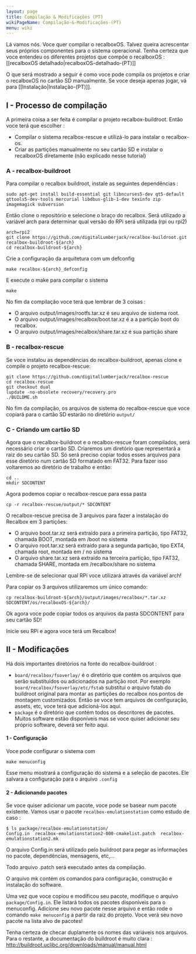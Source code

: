 ```yaml
---
layout: page
title: Compilação & Modificações (PT)
wikiPageName: Compilação-&-Modificações-(PT)
menu: wiki
---
```


Lá vamos nós. Voce quer compilar o recalboxOS. Talvez queira acrescentar seus próprios componentes para o sistema operacional.
Tenha certeza que voce entendeu os diferentes projetos que compõe o recalboxOS : [[recalboxOS detalhado|recalboxOS-detalhado-(PT)]]

O que será mostrado a seguir é como voce pode compila os projetos e criar o recalboxOS no cartão SD manualmente. Se voce deseja apenas jogar, vá para [[Instalação|Instalação-(PT)]].

## I - Processo de compilação
A primeira coisa a ser feita é compilar o projeto recalbox-buildroot.
Então voce terá que escolher :  
- Compilar o sistema recalbox-rescue e utilizá-lo para instalar o recalbox-os.
- Criar as partições manualmente no seu cartão SD e instalar o recalboxOS diretamente (não explicado nesse tutorial)

### A - recalbox-buildroot

Para compilar o recalbox buildroot, instale as seguintes dependências :
```
sudo apt-get install build-essential git libncurses5-dev qt5-default qttools5-dev-tools mercurial libdbus-glib-1-dev texinfo zip imagemagick subversion
```

Então clone o repositório e selecione o braço do recalbox. Será utilizado a variável arch para determinar qual versão do RPi será utilizada (rpi ou rpi2)
```
arch=rpi2
git clone https://github.com/digitalLumberjack/recalbox-buildroot.git recalbox-buildroot-${arch}
cd recalbox-buildroot-${arch}
```

Crie a configuração da arquitetura com um defconfig
```
make recalbox-${arch}_defconfig
```

E execute o make para compilar o sistema
```
make
```

No fim da compilação voce terá que lembrar de 3 coisas :  
- O arquivo output/images/rootfs.tar.xz é seu arquivo de sistema root.
- O arquivo output/images/recalbox/boot.tar.xz é a a partição boot do recalbox.
- O arquivo output/images/recalbox/share.tar.xz é sua partição share

### B - recalbox-rescue

Se voce instalou as dependências do recalbox-buildroot, apenas clone e compile o projeto recalbox-rescue:

```
git clone https://github.com/digitallumberjack/recalbox-rescue
cd recalbox-rescue
git checkout dual
lupdate -no-obsolete recovery/recovery.pro
./BUILDME.sh
```

No fim da compilação, os arquivos de sistema do recalbox-rescue que voce copiará para o cartão SD estarão no diretório `output/`

### C - Criando um cartão SD

Agora que o recalbox-buildroot e o recalbox-rescue foram compilados, será necessário criar o cartão SD. Criaremos um diretório que representará a raiz do seu cartão SD. Só será preciso copiar todos esses arquivos para esse diretório num cartão SD formatado em FAT32. Para fazer isso voltaremos ao diretório de trabalho e então:

```
cd ..
mkdir SDCONTENT
```

Agora podemos copiar o recalbox-rescue para essa pasta

`cp -r recalbox-rescue/output/* SDCONTENT`

O recalbox-rescue precisa de 3 arquivos para fazer a instalação do Recalbox em 3 partições:

- O arquivo boot.tar.xz será extraído para a primeira partição, tipo FAT32, chamada BOOT, montada em  /boot no sistema
- O arquivo root.tar.xz será extraído para a segunda partição, tipo EXT4, chamada root, montada em / no sistema
- O arquivo share.tar.xz será extraído na terceira partição, tipo FAT32, chamada SHARE, montada em /recalbox/share no sistema

Lembre-se de selecionar qual RPi voce utilizará através da variável arch!

Para copiar os 3 arquivos utilizaremos um único comando:

`cp recalbox-buildroot-${arch}/output/images/recalbox/*.tar.xz SDCONTENT/os/recalboxOS-${arch}/`

Ok agora voce pode copiar todos os arquivos da pasta SDCONTENT para seu cartão SD!

Inicie seu RPi e agora voce terá um Recalbox!

## II - Modificações
Há dois importantes diretórios na fonte do recalbox-buildroot :
- `board/recalbox/fsoverlay/` é o diretório que contém os arquivos que serão substituídos ou adicionados na partição root. Por exemplo `board/recalbox/fsoverlay/etc/fstab` substitui o arquivo fstab do buildroot original para montar as partições do recalbox nos pontos de montagem customizados. Então se voce tem arquivos de configuração, assets, etc, voce terá que adicioná-los aqui.
- `package` é o diretório que contém todos os descritores de pacotes. Muitos software estão disponíveis mas se voce quiser adicionar seu próprio software, deverá ser feito aqui.

#### 1 - Configuração
Voce pode configurar o sistema com
```
make menuconfig
```
Esse menu mostrará a configuração do sistema e a seleção de pacotes. Ele salvara a configuração para o arquivo `.config`

#### 2 - Adicionando pacotes
Se voce quiser adicionar um pacote, voce pode se basear num pacote existente. Vamos usar o pacote `recalbox-emulationstation` como estudo de caso :
``` 
$ ls package/recalbox-emulationstation/
Config.in  recalbox-emulationstation2-000-cmakelist.patch  recalbox-emulationstation2.mk
```

O arquivo Config.in será utilizado pelo buildroot para pegar as informações no pacote, dependências, mensagens, etc,...

Todo arquivo .patch será executado antes da compilação.

O arquivo mk contém os comandos para configuração, construção e instalação do software.

Uma vez que voce copiou e modificou seu pacote, modifique o arquivo `package/Config.in`. Ele listará todos os pacotes disponíveis para o menuconfig. Adicione seu novo pacote nesse arquivo e então rode o comando `make menuconfig` a partir da raiz do projeto. Voce verá seu novo pacote na lista alvo de pacotes!

Tenha certeza de checar duplamente os nomes das variáveis nos arquivos. Para o restante, a documentação do buildroot é muito clara : http://buildroot.uclibc.org/downloads/manual/manual.html
